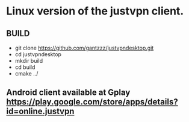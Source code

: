 
# Linux version of the justvpn client.

## BUILD

* git clone https://github.com/gantzzz/justvpndesktop.git
* cd justvpndesktop
* mkdir build
* cd build
* cmake ../

## Android client available at Gplay https://play.google.com/store/apps/details?id=online.justvpn
